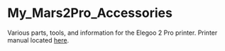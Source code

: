 # My_Mars2Pro_Accessories

Various parts, tools, and information for the Elegoo 2 Pro printer.
Printer manual located [here](MARS-r2.md).
